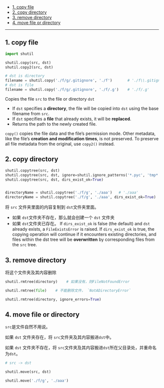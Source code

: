 - [1. copy file](#1-copy-file)
- [2. copy directory](#2-copy-directory)
- [3. remove directory](#3-remove-directory)
- [4. move file or directory](#4-move-file-or-directory)

---
## 1. copy file

```python
import shutil

shutil.copy(src, dst)
shutil.copy2(src, dst)

# dst is directory
filename = shutil.copy('./f/g/.gitignore', './f')       # './f\\.gitignore'
# dst is file
filename = shutil.copy('./f/g/.gitignore', './f/.g')    # './f/.g'
```
Copies the file `src` to the file or directory `dst`
- If `dst` specifies a **directory**, the file will be copied into `dst` using the base filename from `src`. 
- If `dst` specifies a **file** that already exists, it will be **replaced**. 
- Returns the path to the newly created file.

`copy()` copies the file data and the file’s permission mode. Other metadata, like the file’s **creation and modification times**, is not preserved. To preserve all file metadata from the original, use `copy2()` instead.

## 2. copy directory

```python
shutil.copytree(src, dst)
shutil.copytree(src, dst, ignore=shutil.ignore_patterns('*.pyc', 'tmp*'))
shutil.copytree(src, dst, dirs_exist_ok=True)


directoryName = shutil.copytree('./f/g', './aaa')   # './aaa'
directoryName = shutil.copytree('./f/g', './aaa', dirs_exist_ok=True)   # './aaa'
```
将 `src` 文件夹里面的内容复制到 `dst`文件夹里面。
- 如果 `dst`文件夹不存在，那么就会创建一个 `dst` 文件夹
- 如果 `dst`文件夹已存在。
    If `dirs_exist_ok` is false (the default) and `dst` already exists, a `FileExistsError` is raised. 
    If `dirs_exist_ok` is true, the copying operation will continue if it encounters existing directories, and files within the dst tree will be **overwritten** by corresponding files from the `src` tree.

## 3. remove directory

将这个文件夹及其内容删除
```python
shutil.rmtree(directory)    # 如果没有，则FileNotFoundError

shutil.rmtree(file)    # 不能删除文件， `NotADirectoryError`

shutil.rmtree(directory, ignore_errors=True)
```


## 4. move file or directory

`src`是文件自然不用说。

如果 `dst` 文件夹存在，将 `src`文件夹及其内容搬进`dst`中。

如果 `dst` 文件夹不存在，将 `src`文件夹及其内容搬进`dst`所在父目录处，并重命名为`dst`。
```python
# src -> dst

shutil.move(src, dst)

shutil.move('./f/g', './aaa')
```
